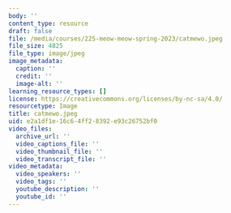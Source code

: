 ```yaml
---
body: ''
content_type: resource
draft: false
file: /media/courses/225-meow-meow-spring-2023/catmewo.jpeg
file_size: 4825
file_type: image/jpeg
image_metadata:
  caption: ''
  credit: ''
  image-alt: ''
learning_resource_types: []
license: https://creativecommons.org/licenses/by-nc-sa/4.0/
resourcetype: Image
title: catmewo.jpeg
uid: e2a1df1e-16c6-4ff2-8392-e93c26752bf0
video_files:
  archive_url: ''
  video_captions_file: ''
  video_thumbnail_file: ''
  video_transcript_file: ''
video_metadata:
  video_speakers: ''
  video_tags: ''
  youtube_description: ''
  youtube_id: ''
---
```

